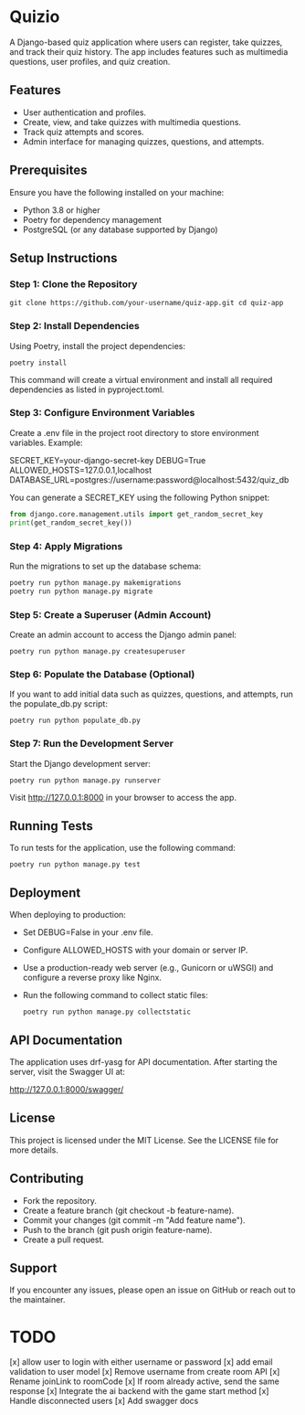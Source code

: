 # Quizio

A Django-based quiz application where users can register, take quizzes, and track their quiz history. The app includes features such as multimedia questions, user profiles, and quiz creation.

## Features

- User authentication and profiles.
- Create, view, and take quizzes with multimedia questions.
- Track quiz attempts and scores.
- Admin interface for managing quizzes, questions, and attempts.

## Prerequisites

Ensure you have the following installed on your machine:

- Python 3.8 or higher
- Poetry for dependency management
- PostgreSQL (or any database supported by Django)

## Setup Instructions
### Step 1: Clone the Repository

`git clone https://github.com/your-username/quiz-app.git
cd quiz-app`

### Step 2: Install Dependencies

Using Poetry, install the project dependencies:

`poetry install`

This command will create a virtual environment and install all required dependencies as listed in pyproject.toml.

### Step 3: Configure Environment Variables

Create a .env file in the project root directory to store environment variables. Example:

SECRET_KEY=your-django-secret-key
DEBUG=True
ALLOWED_HOSTS=127.0.0.1,localhost
DATABASE_URL=postgres://username:password@localhost:5432/quiz_db

You can generate a SECRET_KEY using the following Python snippet:

```python
from django.core.management.utils import get_random_secret_key
print(get_random_secret_key())
```

### Step 4: Apply Migrations

Run the migrations to set up the database schema:

```bash
poetry run python manage.py makemigrations
poetry run python manage.py migrate
```
### Step 5: Create a Superuser (Admin Account)

Create an admin account to access the Django admin panel:

`poetry run python manage.py createsuperuser`

### Step 6: Populate the Database (Optional)

If you want to add initial data such as quizzes, questions, and attempts, run the populate_db.py script:

`poetry run python populate_db.py`

### Step 7: Run the Development Server

Start the Django development server:

`poetry run python manage.py runserver`

Visit http://127.0.0.1:8000 in your browser to access the app.

## Running Tests

To run tests for the application, use the following command:

`poetry run python manage.py test`

## Deployment

When deploying to production:

- Set DEBUG=False in your .env file.
- Configure ALLOWED_HOSTS with your domain or server IP.
- Use a production-ready web server (e.g., Gunicorn or uWSGI) and configure a reverse proxy like Nginx.
- Run the following command to collect static files:

    `poetry run python manage.py collectstatic`

## API Documentation

The application uses drf-yasg for API documentation. After starting the server, visit the Swagger UI at:

http://127.0.0.1:8000/swagger/

## License

This project is licensed under the MIT License. See the LICENSE file for more details.

## Contributing

- Fork the repository.
- Create a feature branch (git checkout -b feature-name).
- Commit your changes (git commit -m "Add feature name").
- Push to the branch (git push origin feature-name).
- Create a pull request.

## Support

If you encounter any issues, please open an issue on GitHub or reach out to the maintainer.

# TODO
[x] allow user to login with either username or password
[x] add email validation to user model
[x] Remove username from create room API
[x] Rename joinLink to roomCode
[x] If room already active, send the same response
[x] Integrate the ai backend with the game start method
[x] Handle disconnected users
[x] Add swagger docs
